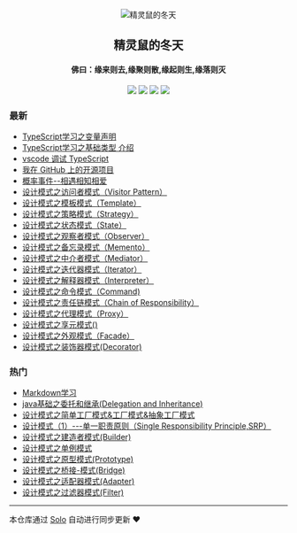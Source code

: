 <p align="center"><img alt="精灵鼠的冬天" src="https://static.b3log.org/images/brand/solo-32.png"></p><h2 align="center">
精灵鼠的冬天
</h2>

<h4 align="center">佛曰：缘来则去,缘聚则散,缘起则生,缘落则灭</h4>
<p align="center"><a title="精灵鼠的冬天" target="_blank" href="https://github.com/xiewensheng/solo-blog"><img src="https://img.shields.io/github/last-commit/xiewensheng/solo-blog.svg?style=flat-square&color=FF9900"></a>
<a title="GitHub repo size in bytes" target="_blank" href="https://github.com/xiewensheng/solo-blog"><img src="https://img.shields.io/github/repo-size/xiewensheng/solo-blog.svg?style=flat-square"></a>
<a title="Solo Version" target="_blank" href="https://github.com/b3log/solo/releases"><img src="https://img.shields.io/badge/solo-3.6.5-f1e05a.svg?style=flat-square&color=blueviolet"></a>
<a title="Hits" target="_blank" href="https://github.com/b3log/hits"><img src="https://hits.b3log.org/xiewensheng/solo-blog.svg"></a></p>

### 最新

* [TypeScript学习之变量声明](http://www.stvarnik.top/articles/2019/10/18/1571367645458.html)
* [TypeScript学习之基础类型 介绍](http://www.stvarnik.top/articles/2019/10/15/1571129361230.html)
* [vscode 调试 TypeScript](http://www.stvarnik.top/articles/2019/10/14/1571041485778.html)
* [我在 GitHub 上的开源项目](http://www.stvarnik.top/my-github-repos)
* [概率事件--相遇相知相爱](http://www.stvarnik.top/articles/2019/09/29/1569755374842.html)
* [设计模式之访问者模式（Visitor Pattern）](http://www.stvarnik.top/articles/2019/09/27/1569568864659.html)
* [设计模式之模板模式（Template）](http://www.stvarnik.top/articles/2019/09/27/1569568644847.html)
* [设计模式之策略模式（Strategy）](http://www.stvarnik.top/articles/2019/09/27/1569568235603.html)
* [设计模式之状态模式（State）](http://www.stvarnik.top/articles/2019/09/27/1569567989696.html)
* [设计模式之观察者模式（Observer）](http://www.stvarnik.top/articles/2019/09/27/1569567597375.html)
* [设计模式之备忘录模式（Memento）](http://www.stvarnik.top/articles/2019/09/27/1569567300650.html)
* [设计模式之中介者模式（Mediator）](http://www.stvarnik.top/articles/2019/09/27/1569567005706.html)
* [设计模式之迭代器模式（Iterator）](http://www.stvarnik.top/articles/2019/09/27/1569566737361.html)
* [设计模式之解释器模式（Interpreter）](http://www.stvarnik.top/articles/2019/09/27/1569566439834.html)
* [设计模式之命令模式（Command)](http://www.stvarnik.top/articles/2019/09/27/1569564561820.html)
* [设计模式之责任链模式（Chain of Responsibility）](http://www.stvarnik.top/articles/2019/09/27/1569564334665.html)
* [设计模式之代理模式（Proxy）](http://www.stvarnik.top/articles/2019/09/27/1569563965326.html)
* [设计模式之享元模式()](http://www.stvarnik.top/articles/2019/09/27/1569563591520.html)
* [设计模式之外观模式（Facade）](http://www.stvarnik.top/articles/2019/09/27/1569552697889.html)
* [设计模式之装饰器模式(Decorator)](http://www.stvarnik.top/articles/2019/09/26/1569487707788.html)

### 热门

* [Markdown学习](http://www.stvarnik.top/articles/2019/07/19/1563524101996.html)
* [java基础之委托和继承(Delegation and Inheritance)](http://www.stvarnik.top/articles/2019/07/30/1564476856848.html)
* [设计模式之简单工厂模式&工厂模式&抽象工厂模式](http://www.stvarnik.top/articles/2019/09/19/1568875810067.html)
* [设计模式（1）---单一职责原则（Single Responsibility Principle,SRP）](http://www.stvarnik.top/articles/2019/07/30/1564470105093.html)
* [设计模式之建造者模式(Builder)](http://www.stvarnik.top/articles/2019/09/25/1569381141394.html)
* [设计模式之单例模式](http://www.stvarnik.top/articles/2019/09/19/1568883598621.html)
* [设计模式之原型模式(Prototype)](http://www.stvarnik.top/articles/2019/09/25/1569392286480.html)
* [设计模式之桥接-模式(Bridge)](http://www.stvarnik.top/articles/2019/09/26/1569483981498.html)
* [设计模式之适配器模式(Adapter)](http://www.stvarnik.top/articles/2019/09/26/1569479645882.html)
* [设计模式之过滤器模式(Filter)](http://www.stvarnik.top/articles/2019/09/26/1569486352398.html)



---

本仓库通过 [Solo](https://github.com/b3log/solo) 自动进行同步更新 ❤️ 